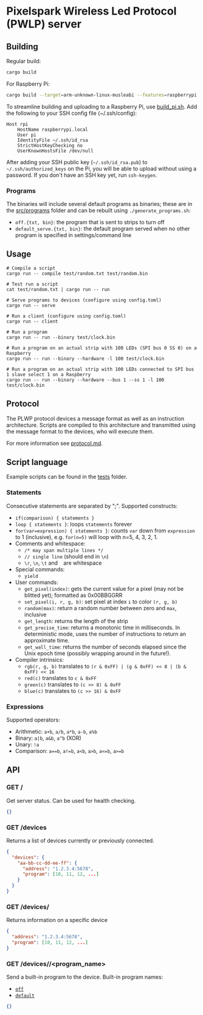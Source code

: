 # Pixelspark Wireless Led Protocol (PWLP) server

## Building

Regular build:
````sh
cargo build
````

For Raspberry Pi:
````sh
cargo build --target=arm-unknown-linux-musleabi --features=raspberrypi 
````

To streamline building and uploading to a Raspberry Pi, use [build_pi.sh](./build_pi.sh). Add the following to your SSH 
config file (~/.ssh/config):

````
Host rpi
	HostName raspberrypi.local
	User pi
	IdentityFile ~/.ssh/id_rsa
	StrictHostKeyChecking no
	UserKnownHostsFile /dev/null
````

After adding your SSH public key (`~/.ssh/id_rsa.pub`) to `~/.ssh/authorized_keys` on the Pi, you will be able to upload 
without using a password. If you don't have an SSH key yet, run `ssh-keygen`.

### Programs

The binaries will include several default programs as binaries; these are in the [src/programs](./src/programs) folder
and can be rebuilt using `./generate_programs.sh`:

* `off.{txt, bin}`: the program that is sent to strips to turn off
* `default_serve.{txt, bin}`: the default program served when no other program is specified in settings/command line

## Usage

````
# Compile a script
cargo run -- compile test/random.txt test/random.bin

# Test run a script
cat test/random.txt | cargo run -- run

# Serve programs to devices (configure using config.toml)
cargo run -- serve

# Run a client (configure using config.toml)
cargo run -- client

# Run a program
cargo run -- run --binary test/clock.bin

# Run a program on an actual strip with 100 LEDs (SPI bus 0 SS 0) on a Raspberry
cargo run -- run --binary --hardware -l 100 test/clock.bin

# Run a program on an actual strip with 100 LEDs connected to SPI bus 1 slave select 1 on a Raspberry
cargo run -- run --binary --hardware --bus 1 --ss 1 -l 100 test/clock.bin
````

## Protocol

The PLWP protocol devices a message format as well as an instruction architecture. Scripts are compiled to this architecture and transmitted using the message format to the devices, who will execute them.

For more information see [protocol.md](https://git.pixelspark.nl/pixelspark/espled/src/branch/master/Protocol.md).

## Script language

Example scripts can be found in the [tests](./tests/) folder. 

### Statements

Consecutive statements are separated by ";". Supported constructs:

* `if(comparison) { statements }`
* `loop { statements }`: loops `statements` forever
* `for(var=expression) { statements }`: counts `var` down from `expression` to 1 (inclusive), e.g. `for(n=5)` will loop with n=5, 4, 3, 2, 1.
* Comments and whitespace:
  * `/* may span multiple lines */`
  * `// single line` (should end in `\n`)
  * `\r`, `\n`, `\t` and ` ` are whitespace
* Special commands:
  * `yield`
* User commands:
  * `get_pixel(index)`: gets the current value for a pixel (may not be blitted yet); formatted as 0x00BBGGRR
  * `set_pixel(i, r, g, b)`: set pixel at index `i` to color `(r, g, b)`
  * `random(max)`: return a random number between zero and `max`, inclusive
  * `get_length`: returns the length of the strip
  * `get_precise_time`: returns a monotonic time in milliseconds. In deterministic mode, uses the number of instructions to return an approximate time.
  * `get_wall_time`: returns the number of seconds elapsed since the Unix epoch time (possibly wrapping around in the future!).
* Compiler intrinsics:
  * `rgb(r, g, b)` translates to `(r & 0xFF) | (g & 0xFF) << 8 | (b & 0xFF) << 16`
  * `red(c)` translates to `c & 0xFF`
  * `green(c)` translates to `(c >> 8) & 0xFF`
  * `blue(c)` translates to `(c >> 16) & 0xFF`

### Expressions

Supported operators:

* Arithmetic: `a+b`, `a/b`, `a*b`, `a-b`, `a%b`
* Binary: `a|b`, `a&b`, `a^b` (XOR)
* Unary: `!a`
* Comparison: `a==b`, `a!=b`, `a<b`, `a>b`, `a<=b`, `a>=b`

## API

### GET /

Get server status. Can be used for health checking.

````json
{}
````

### GET /devices

Returns a list of devices currently or previously connected.

````json
{
  "devices": {
    "aa-bb-cc-dd-ee-ff": {
      "address": "1.2.3.4:5678",
      "program": [10, 11, 12, ...]
    }
  }
}
````

### GET /devices/<mac>

Returns information on a specific device

````json
{
  "address": "1.2.3.4:5678",
  "program": [10, 11, 12, ...]
}
````

### GET /devices/<mac>/<program_name>

Send a built-in program to the device. Built-in program names:

* [`off`](./src/programs/off.txt)
* [`default`](./src/programs/default_serve.txt)

````json
{}
````

